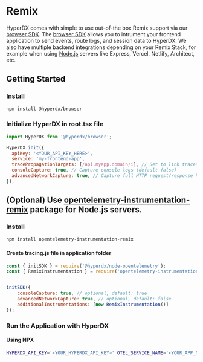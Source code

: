 # Remix

HyperDX comes with simple to use out-of-the box Remix support via our [browser SDK](https://www.hyperdx.io/docs/install/browser). The [browser SDK](https://www.hyperdx.io/docs/install/browser) allows you to intrument your frontend application to send events, route logs, and session data to HyperDX. We also have multiple backend integrations depending on your Remix Stack, for example when using [Node.js](https://www.hyperdx.io/docs/install/javascript) servers like Express, Vercel, Netlify, Architect, etc.

## Getting Started

### Install

```bash
npm install @hyperdx/browser
```

### Initialize HyperDX in root.tsx file

```js
import HyperDX from '@hyperdx/browser';

HyperDX.init({
  apiKey: '<YOUR_API_KEY_HERE>',
  service: 'my-frontend-app',
  tracePropagationTargets: [/api.myapp.domain/i], // Set to link traces from frontend to backend requests
  consoleCapture: true, // Capture console logs (default false)
  advancedNetworkCapture: true, // Capture full HTTP request/response headers and bodies (default false)
});
```

## (Optional) Use [opentelemetry-instrumentation-remix](https://github.com/justindsmith/opentelemetry-instrumentations-js/tree/main/packages/instrumentation-remix) package for Node.js servers.

### Install

```bash
npm install opentelemetry-instrumentation-remix
```

#### Create tracing.js file in application folder

```js
const { initSDK } = require('@hyperdx/node-opentelemetry');
const { RemixInstrumentation } = require('opentelemetry-instrumentation-remix');


initSDK({
    consoleCapture: true, // optional, default: true
    advancedNetworkCapture: true, // optional, default: false
    additionalInstrumentations: [new RemixInstrumentation()]
});
```

### Run the Application with HyperDX 

#### Using NPX

```bash
HYPERDX_API_KEY='<YOUR_HYPERDX_API_KEY>' OTEL_SERVICE_NAME='<YOUR_APP_NAME>' NODE_OPTIONS='-r <REALATIVE_TRACKING.JS_PATH>' remix dev
```



